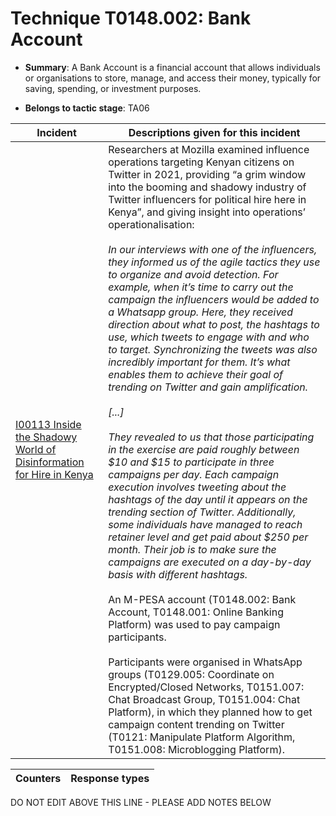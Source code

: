 # Technique T0148.002: Bank Account

* **Summary**: A Bank Account is a financial account that allows individuals or organisations to store, manage, and access their money, typically for saving, spending, or investment purposes.

* **Belongs to tactic stage**: TA06


| Incident | Descriptions given for this incident |
| -------- | -------------------- |
| [I00113 Inside the Shadowy World of Disinformation for Hire in Kenya](../../generated_pages/incidents/I00113.md) | Researchers at Mozilla examined influence operations targeting Kenyan citizens on Twitter in 2021, providing “a grim window into the booming and shadowy industry of Twitter influencers for political hire here in Kenya”, and giving insight into operations’ operationalisation:<br><br><i>In our interviews with one of the influencers, they informed us of the agile tactics they use to organize and avoid detection. For example, when it’s time to carry out the campaign the influencers would be added to a Whatsapp group. Here, they received direction about what to post, the hashtags to use, which tweets to engage with and who to target. Synchronizing the tweets was also incredibly important for them. It’s what enables them to achieve their goal of trending on Twitter and gain amplification.<br><br>[...]<br><br>They revealed to us that those participating in the exercise are paid roughly between $10 and $15 to participate in three campaigns per day. Each campaign execution involves tweeting about the hashtags of the day until it appears on the trending section of Twitter. Additionally, some individuals have managed to reach retainer level and get paid about $250 per month. Their job is to make sure the campaigns are executed on a day-by-day basis with different hashtags.</i><br><br>An M-PESA account (T0148.002: Bank Account, T0148.001: Online Banking Platform) was used to pay campaign participants.<br><br>Participants were organised in WhatsApp groups (T0129.005: Coordinate on Encrypted/Closed Networks, T0151.007: Chat Broadcast Group, T0151.004: Chat Platform), in which they planned how to get campaign content trending on Twitter (T0121: Manipulate Platform Algorithm, T0151.008: Microblogging Platform). |



| Counters | Response types |
| -------- | -------------- |


DO NOT EDIT ABOVE THIS LINE - PLEASE ADD NOTES BELOW